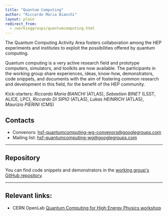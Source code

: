 ```yaml
---
title: "Quantum Computing"
author: "Riccardo Maria Bianchi"
layout: plain
redirect_from:
  - /workinggroups/quantumcomputing.html
---
```



The Quantum Computing Activity Area fosters collaboration among the HEP experiments and institutes to exploit the possibilities offered by quantum computing.

Quantum computing is a very active research field and prototype computers, simulators, and toolkits are now available. The participants in the working group share experiences, ideas, know-how, demonstrators, code snippets, and documents with the aim of fostering common research and development in this field, for the benefit of the HEP community.

Kick-starters: *Riccardo Maria BIANCHI* (ATLAS), *Sebastien BINET* (LSST, ALICE, LPC), *Riccardo DI SIPIO* (ATLAS), *Lukas HEINRICH* (ATLAS), *Maurizio PIERINI* (CMS)

## Contacts

- Convenors: [hsf-quantumcomputing-wg-convenors@googlegroups.com](mailto:hsf-quantumcomputing-wg-convenors@googlegroups.com)
- Mailing list: [hsf-quantumcomputing-wg@googlegroups.com](mailto:hsf-quantumcomputing-wg@googlegroups.com)

----

## Repository

You can find code snippets and demonstrators in the [working group's GitHub repository](https://github.com/HSF/quantum-computing).

----

## Relevant links:

- CERN OpenLab [Quantum Computing for High Energy Physics workshop](https://indico.cern.ch/event/719844/)


